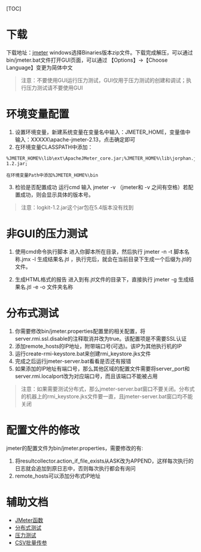[TOC]

# 下载
下载地址：[jmeter](https://jmeter.apache.org/download_jmeter.cgi)
windows选择Binaries版本zip文件。下载完成解压，可以通过bin/jmeter.bat文件打开GUI页面，可以通过 【Options】->【Choose Language】变更为简体中文

>注意：不要使用GUI运行压力测试，GUI仅用于压力测试的创建和调试；执行压力测试请不要使用GUI 

# 环境变量配置
1. 设置环境变量，新建系统变量在变量名中输入：JMETER_HOME，变量值中输入：XXXXX\apache-jmeter-2.13，点击确定即可
2. 在环境变量CLASSPATH中添加：
```
%JMETER_HOME%\lib\ext\ApacheJMeter_core.jar;%JMETER_HOME%\lib\jorphan.jar;%JMETER_HOME%\lib\logkit-1.2.jar;
```

	在环境变量Path中添加%JMETER_HOME%\bin
3. 检验是否配置成功 运行cmd 输入 jmeter -v （jmeter和 -v 之间有空格）若配置成功，则会显示具体的版本号。

> 注意：logkit-1.2.jar这个jar包在5.4版本没有找到

# 非GUI的压力测试

1. 使用cmd命令执行脚本
进入你脚本所在目录，然后执行 jmeter -n -t 脚本名称.jmx -l 生成结果名.jtl ，执行完后，就会在当前目录下生成一个后缀为.jtl的文件。

2. 生成HTML格式的报告
进入到有.jtl文件的目录下，直接执行 jmeter -g 生成结果名.jtl -e -o 文件夹名称

# 分布式测试
1. 你需要修改bin/jmeter.properties配置里的相关配置，将server.rmi.ssl.disable的注释取消并改为true。该配置项是不需要SSL认证
2. 添加remote_hosts的IP地址，附带端口号(可选)。该IP为其他执行机的IP
3. 运行create-rmi-keystore.bat来创建rmi_keystore.jks文件
4. 完成之后运行jmeter-server.bat看看是否还有报错
5. 如果添加的IP地址有端口号，那么其他区域的配置文件需要将server_port和server.rmi.localport改为对应端口号，而且该端口不能被占用

> 注意：如果需要测试分布式，那么jmeter-server.bat窗口不要关闭。分布式的机器上的rmi_keystore.jks文件要一直，且jmeter-server.bat窗口均不能关闭

# 配置文件的修改
jmeter的配置文件为bin/jmeter.properties，需要修改的有:

1. 将resultcollector.action_if_file_exists从ASK改为APPEND，这样每次执行的日志就会追加到原日志中，否则每次执行都会有询问
2. remote_hosts可以添加分布式IP地址

# 辅助文档

- [JMeter函数](http://www.jmeter.com.cn/2937.html)
- [分布式测试](https://www.cnblogs.com/xingzheai/p/14145528.html)
- [压力测试](https://www.cnblogs.com/stulzq/p/8971531.html)
- [CSV批量传参](https://www.cnblogs.com/pandaly/p/8468884.html)

